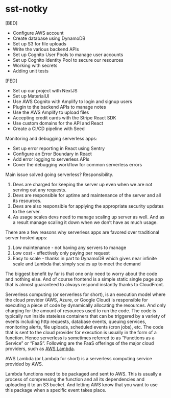 # sst-notky

[BED]
* Configure AWS account
* Create database using DynamoDB
* Set up S3 for file uploads
* Write the various backend APIs
* Set up Cognito User Pools to manage user accounts
* Set up Cognito Identity Pool to secure our resources
* Working with secrets
* Adding unit tests

[FED]
* Set up our project with NextJS
* Set up MaterialUI
* Use AWS Cognito with Amplify to login and signup users
* Plugin to the backend APIs to manage notes
* Use the AWS Amplify to upload files
* Accepting credit cards with the Stripe React SDK
* Use custom domains for the API and React
* Create a CI/CD pipeline with Seed

Monitoring and debugging serverless apps:
* Set up error reporting in React using Sentry
* Configure an Error Boundary in React
* Add error logging to serverless APIs
* Cover the debugging workflow for common serverless errors

Main issue solved going serverless? Responsibility.

1. Devs are charged for keeping the server up even when we are not serving out any requests.
2. Devs are responsible for uptime and maintenance of the server and all its resources.
3. Devs are also responsible for applying the appropriate security updates to the server.
4. As usage scales devs need to manage scaling up server as well. And as a result manage
scaling it down when we don’t have as much usage.

There are a few reasons why serverless apps are favored over traditional server hosted apps:

1. Low maintenance - not having any servers to manage
2. Low cost - effectively only paying per request
3. Easy to scale - thanks in part to DynamoDB which gives near infinite scale and Lambda that simply scales up to meet the demand

The biggest benefit by far is that one only need to worry about the code and nothing else. And of course frontend is a simple static single page app that is almost guaranteed to always respond instantly thanks to CloudFront.

Serverless computing (or serverless for short), is an execution model where the cloud provider (AWS,
Azure, or Google Cloud) is responsible for executing a piece of code by dynamically allocating the
resources. And only charging for the amount of resources used to run the code.
The code is typically run inside stateless containers that can be triggered by a variety of events including http requests,
database events, queuing services, monitoring alerts, file uploads, scheduled events (cron jobs), etc.
The code that is sent to the cloud provider for execution is usually in the form of a function. Hence
serverless is sometimes referred to as “Functions as a Service” or “FaaS”. Following are the FaaS
offerings of the major cloud providers, such as [AWS Lambda](https://aws.amazon.com/lambda/).

AWS Lambda (or Lambda for short) is a serverless computing service provided by AWS.

Lambda functions need to be packaged and sent to AWS. This is usually a process of compressing the
function and all its dependencies and uploading it to an S3 bucket. And letting AWS know that you
want to use this package when a specific event takes place.
